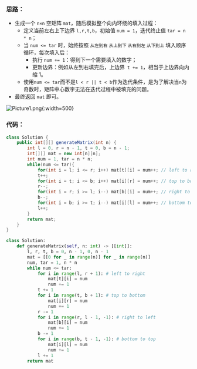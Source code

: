 ### 思路：

- 生成一个 `n×n` 空矩阵 `mat`，随后模拟整个向内环绕的填入过程：
    - 定义当前左右上下边界 `l,r,t,b`，初始值 `num = 1`，迭代终止值 `tar = n * n`；
    - 当 `num <= tar` 时，始终按照 `从左到右` `从上到下` `从右到左` `从下到上` 填入顺序循环，每次填入后：
        - 执行 `num += 1`：得到下一个需要填入的数字；
        - 更新边界：例如从左到右填完后，上边界` t += 1`，相当于上边界向内缩 1。
    - 使用`num <= tar`而不是`l < r || t < b`作为迭代条件，是为了解决当`n`为奇数时，矩阵中心数字无法在迭代过程中被填充的问题。
- 最终返回 `mat` 即可。  

![Picture1.png](https://pic.leetcode-cn.com/ccff416fa39887c938d36fec8e490e1861813d3bba7836eda941426f13420759-Picture1.png){:width=500}

### 代码：

```Java []
class Solution {
    public int[][] generateMatrix(int n) {
        int l = 0, r = n - 1, t = 0, b = n - 1;
        int[][] mat = new int[n][n];
        int num = 1, tar = n * n;
        while(num <= tar){
            for(int i = l; i <= r; i++) mat[t][i] = num++; // left to right.
            t++;
            for(int i = t; i <= b; i++) mat[i][r] = num++; // top to bottom.
            r--;
            for(int i = r; i >= l; i--) mat[b][i] = num++; // right to left.
            b--;
            for(int i = b; i >= t; i--) mat[i][l] = num++; // bottom to top.
            l++;
        }
        return mat;
    }
}
```

```Python []
class Solution:
    def generateMatrix(self, n: int) -> [[int]]:
        l, r, t, b = 0, n - 1, 0, n - 1
        mat = [[0 for _ in range(n)] for _ in range(n)]
        num, tar = 1, n * n
        while num <= tar:
            for i in range(l, r + 1): # left to right
                mat[t][i] = num
                num += 1
            t += 1
            for i in range(t, b + 1): # top to bottom
                mat[i][r] = num
                num += 1
            r -= 1
            for i in range(r, l - 1, -1): # right to left
                mat[b][i] = num
                num += 1
            b -= 1
            for i in range(b, t - 1, -1): # bottom to top
                mat[i][l] = num
                num += 1
            l += 1
        return mat
```
